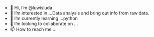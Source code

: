 - 👋 Hi, I’m @luwisluda
- 👀 I’m interested in ...Data analysis and bring out info from raw data.
- 🌱 I’m currently learning ...python 
- 💞️ I’m looking to collaborate on ...
- 📫 How to reach me ...

<!---
luwisluda/luwisluda is a ✨ special ✨ repository because its `README.md` (this file) appears on your GitHub profile.
You can click the Preview link to take a look at your changes.
--->
